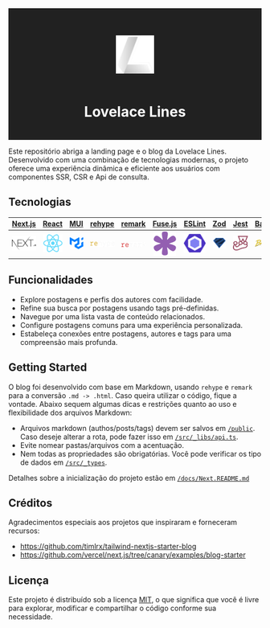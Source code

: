 <div style="background-color: #212121; padding: 20px;">
  <p align="center" style="background-color: #212121; padding: 20px;">
    <img src="./docs/icons/lovelace-lines.png" width="76px" align="center" alt="Lovelace Lines" />
    <h1 style="color: #ffffff;" align="center">Lovelace Lines</h1>
  </p>
</div>

Este repositório abriga a landing page e o blog da Lovelace Lines. Desenvolvido com uma combinação de tecnologias modernas, o projeto oferece uma experiência dinâmica e eficiente aos usuários com componentes SSR, CSR e Api de consulta. 

## Tecnologias

| [Next.js](https://nextjs.org/) | [React](https://react.dev/) | [MUI](https://www.npmjs.com/package/@mui/material) | [rehype](https://www.npmjs.com/package/rehype) | [remark](https://www.npmjs.com/package/remark) | [Fuse.js](https://www.fusejs.io/) | [ESLint](https://www.npmjs.com/package/eslint) | [Zod](https://zod.dev/) | [Jest](https://jestjs.io/) | [Babel](https://babeljs.io/) |
|:--:|:--:|:--:|:--:|:--:|:--:|:--:|:--:|:--:|:--:|
| ![Next.js](./docs/icons/nextjs.png) | ![React](./docs/icons/react.png) | ![MUI](./docs/icons/mui.png) | ![rehype](./docs/icons/rehype.png) | ![remark](./docs/icons/remark.png) | ![Fuse.js](./docs/icons/fusejs.png) | ![ESLint](./docs/icons/eslint.png) | ![Zod](./docs/icons/zod.png) | ![Jest](./docs/icons/jestjs.png) | ![Babel](./docs/icons/babel.png) |

## Funcionalidades

* Explore postagens e perfis dos autores com facilidade.
* Refine sua busca por postagens usando tags pré-definidas.
* Navegue por uma lista vasta de conteúdo relacionados.
* Configure postagens comuns para uma experiência personalizada.
* Estabeleça conexões entre postagens, autores e tags para uma compreensão mais profunda.

## Getting Started

O blog foi desenvolvido com base em Markdown, usando `rehype` e `remark` para a conversão `.md -> .html`. Caso queira utilizar o código, fique a vontade. Abaixo sequem algumas dicas e restrições quanto ao uso e flexibilidade dos arquivos Markdown:

* Arquivos markdown (authos/posts/tags) devem ser salvos em [`/public`](./public). Caso deseje alterar a rota, pode fazer isso em [`/src/_libs/api.ts`](./src/_libs/api.ts).
* Evite nomear pastas/arquivos com a acentuação.
* Nem todas as propriedades são obrigatórias. Você pode verificar os tipo de dados em [`/src/_types`](./src/_types).

Detalhes sobre a inicialização do projeto estão em [`/docs/Next.README.md`](./docs/Next.README.md)

## Créditos

Agradecimentos especiais aos projetos que inspiraram e forneceram recursos:

* https://github.com/timlrx/tailwind-nextjs-starter-blog
* https://github.com/vercel/next.js/tree/canary/examples/blog-starter

## Licença

Este projeto é distribuído sob a licença [MIT](./LICENSE), o que significa que você é livre para explorar, modificar e compartilhar o código conforme sua necessidade.